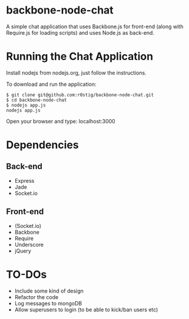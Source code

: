 backbone-node-chat
==================

A simple chat application that uses Backbone.js for front-end (along with Require.js for loading scripts) and uses Node.js as back-end.

Running the Chat Application
============================
Install nodejs from nodejs.org, just follow the instructions.

To download and run the application:

    $ git clone git@github.com:r0stig/backbone-node-chat.git
    $ cd backbone-node-chat
    $ nodejs app.js
    nodejs app.js

Open your browser and type:
localhost:3000

Dependencies
============
Back-end
--------
+ Express
+ Jade
+ Socket.io

Front-end
---------
+ (Socket.io)
+ Backbone
+ Require
+ Underscore
+ jQuery

TO-DOs
=======
+ Include some kind of design
+ Refactor the code
+ Log messages to mongoDB
+ Allow superusers to login (to be able to kick/ban users etc)


